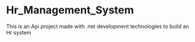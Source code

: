 # Hr_Management_System
This is an Api project made with .net development technologies to build an Hr system
